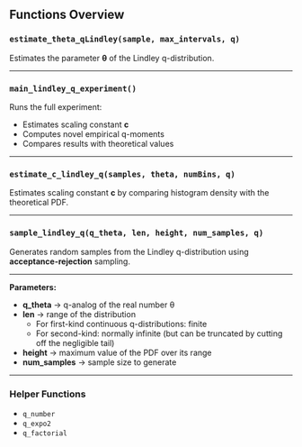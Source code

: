 ## Functions Overview

### `estimate_theta_qLindley(sample, max_intervals, q)`
Estimates the parameter **θ** of the Lindley q-distribution.

---

### `main_lindley_q_experiment()`
Runs the full experiment:
- Estimates scaling constant **c**
- Computes novel empirical q-moments
- Compares results with theoretical values

---

### `estimate_c_lindley_q(samples, theta, numBins, q)`
Estimates scaling constant **c** by comparing histogram density with the theoretical PDF.

---

### `sample_lindley_q(q_theta, len, height, num_samples, q)`
Generates random samples from the Lindley q-distribution using **acceptance-rejection** sampling.

---

**Parameters:**
- **q_theta** → q-analog of the real number θ  
- **len** → range of the distribution  
  - For first-kind continuous q-distributions: finite  
  - For second-kind: normally infinite (but can be truncated by cutting off the negligible tail)  
- **height** → maximum value of the PDF over its range  
- **num_samples** → sample size to generate  

---

### Helper Functions
- `q_number`
- `q_expo2`
- `q_factorial`
